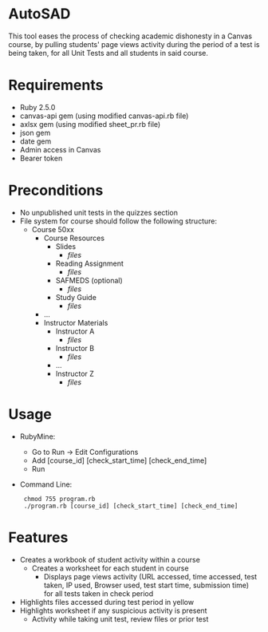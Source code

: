 # AutoSAD

This tool eases the process of checking academic dishonesty in a Canvas course,
by pulling students' page views activity during the period of a test is being taken, for all Unit Tests and all students in said course.

# Requirements

- Ruby 2.5.0
- canvas-api gem (using modified canvas-api.rb file)
- axlsx gem (using modified sheet_pr.rb file)
- json gem
- date gem
- Admin access in Canvas
- Bearer token

# Preconditions
 - No unpublished unit tests in the quizzes section
 - File system for course should follow the following structure:
    * Course 50xx
        * Course Resources
            * Slides
                * *files*
            * Reading Assignment
                * *files*
            * SAFMEDS (optional)
                * *files*
            * Study Guide
                * *files*
        * ...
        * Instructor Materials
            * Instructor A
                * *files*
            * Instructor B
                * *files*
            * ...
            * Instructor Z
                * *files*

# Usage
 - RubyMine:
 
    * Go to Run -> Edit Configurations
    * Add [course_id] [check_start_time] [check_end_time]
    * Run
 - Command Line:
    
        chmod 755 program.rb    
        ./program.rb [course_id] [check_start_time] [check_end_time]
 
# Features

- Creates a workbook of student activity within a course
    - Creates a worksheet for each student in course
        - Displays page views activity (URL accessed, time accessed, test taken, IP used, Browser used, test start time, submission time) for all tests taken in check period
- Highlights files accessed during test period in yellow
- Highlights worksheet if any suspicious activity is present
    - Activity while taking unit test, review files or prior test